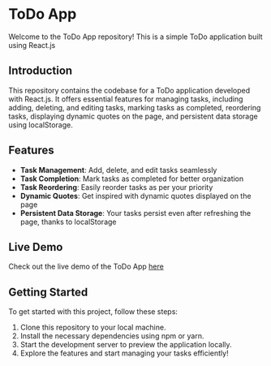 # ToDo App

Welcome to the ToDo App repository! This is a simple ToDo application built using React.js

## Introduction

This repository contains the codebase for a ToDo application developed with React.js. It offers essential features for managing tasks, including adding, deleting, and editing tasks, marking tasks as completed, reordering tasks, displaying dynamic quotes on the page, and persistent data storage using localStorage.

## Features

- **Task Management**: Add, delete, and edit tasks seamlessly
- **Task Completion**: Mark tasks as completed for better organization
- **Task Reordering**: Easily reorder tasks as per your priority
- **Dynamic Quotes**: Get inspired with dynamic quotes displayed on the page
- **Persistent Data Storage**: Your tasks persist even after refreshing the page, thanks to localStorage

## Live Demo

Check out the live demo of the ToDo App [here](https://react-to-do-tau-pied.vercel.app/)

## Getting Started

To get started with this project, follow these steps:

1. Clone this repository to your local machine.
2. Install the necessary dependencies using npm or yarn.
3. Start the development server to preview the application locally.
4. Explore the features and start managing your tasks efficiently!

